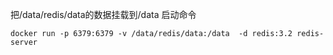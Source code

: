 把/data/redis/data的数据挂载到/data
启动命令
```
docker run -p 6379:6379 -v /data/redis/data:/data  -d redis:3.2 redis-server
```